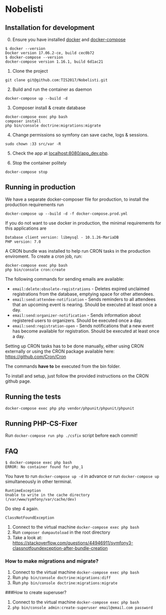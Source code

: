 # Nobelisti

## Installation for development

0. Ensure you have installed [docker](https://docs.docker.com/engine/installation/) and [docker-compose](https://docs.docker.com/compose/install/)
```
$ docker --version
Docker version 17.06.2-ce, build cec0b72
$ docker-compose --version
docker-compose version 1.16.1, build 6d1ac21
```

1. Clone the project
```
git clone git@github.com:TIS2017/Nobelisti.git
```

2. Build and run the container as daemon
```
docker-compose up --build -d
```

3. Composer install & create database
```
docker-compose exec php bash
composer install
php bin/console doctrine:migrations:migrate
```

4. Change permissions so symfony can save cache, logs & sessions.
```
sudo chown :33 src/var -R
```

5. Check the app at [localhost:8080/app_dev.php](http://localhost:8080/app_dev.php).

6. Stop the container politely
```
docker-compose stop
```

## Running in production

We have a separate docker-composer file for production,
to install the production requirements run

```
docker-compose up --build -d -f docker-compose.prod.yml

```

If you do not want to use docker in production, the minimal requirements for this applications are

```
Database client version: libmysql - 10.1.26-MariaDB
PHP version: 7.0
```

A CRON bundle was installed to help run CRON tasks in the production enviroment. To create a cron job, run:
```
docker-compose exec php bash
php bin/console cron:create
```
The following commands for sending emails are available:
- `email:delete:obsolete-registrations` - Deletes expired unclaimed registrations from the database, emptying space for other attendees.
- `email:send:attendee-notification` - Sends reminders to all attendees that an upcoming event is nearing. Should be executed at least once a day.
- `email:send:organizer-notification` - Sends information about registered users to organizers. Should be executed once a day.
- `email:send:registration-open` - Sends notifications that a new event has become available for registration. Should be executed at least once a day.

Setting up CRON tasks has to be done manually, either using CRON externally or using the CRON package available here: https://github.com/Cron/Cron

The commands **have to** be executed from the bin folder.

To install and setup, just follow the provided instructions on the CRON github page.

## Running the tests
```
docker-compose exec php php vendor/phpunit/phpunit/phpunit
```

## Running PHP-CS-Fixer

Run `docker-compose run php ./csfix` script before each commit!

## FAQ

```
$ docker-compose exec php bash
ERROR: No container found for php_1
```
You have to run `docker-compose up -d` in advance or run `docker-compose up` simultaneously in other terminal.


```
RuntimeException
Unable to write in the cache directory (/var/www/symfony/var/cache/dev)
```
Do step 4 again.


```
ClassNotFoundException

```
1. Connect to the virtual machine `docker-compose exec php bash`
2. Run `composer dumpautoload` in the root directory
3. Take a look at: https://stackoverflow.com/questions/44946911/symfony3-classnotfoundexception-after-bundle-creation

### How to make migrations and migrate?
1. Connect to the virtual machine `docker-compose exec php bash`
2. Run `php bin/console doctrine:migrations:diff`
3. Run `php bin/console doctrine:migrations:migrate`

###How to create superuser?
1. Connect to the virtual machine `docker-compose exec php bash`
2. `php bin/console admin:create-superuser email@email.com password`

